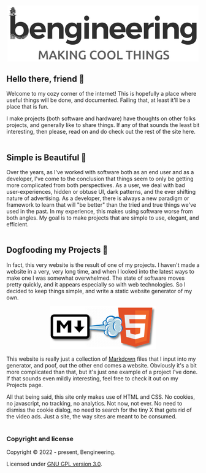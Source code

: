 ## 
<center><img src="images/bengineering_logo.png"></center>

## Hello there, friend 🤖
Welcome to my cozy corner of the internet! This is hopefully a place where useful things will be done, and documented. Failing that, at least it'll be a place that is fun.

I make projects (both software and hardware) have thoughts on other folks projects, and generally like to share things. If any of that sounds the least bit interesting, then please, read on and do check out the rest of the site here.
<br/>
<br/>

## Simple is Beautiful 🌻
Over the years, as I've worked with software both as an end user and as a developer, I've come to the conclusion that things seem to only be getting more complicated from both perspectives. As a user, we deal with bad user-experiences, hidden or obtuse UI, dark patterns, and the ever shifting nature of advertising. As a developer, there is always a new paradigm or framework to learn that will "be better" than the tried and true things we've used in the past. In my experience, this makes using software worse from both angles. My goal is to make projects that are simple to use, elegant, and efficient.
<br/>
<br/>

## Dogfooding my Projects 🐶
In fact, this very website is the result of one of my projects. I haven't made a website in a very, very long time, and when I looked into the latest ways to make one I was somewhat overwhelmed. The state of software moves pretty quickly, and it appears especially so with web technologies. So I decided to keep things simple, and write a static website generator of my own.

<center><img src="images/markerator_logo_tiny.png"></center>

This website is really just a collection of [Markdown](https://en.wikipedia.org/wiki/Markdown) files that I input into my generator, and poof, out the other end comes a website. Obviously it's a bit more complicated than that, but it's just one example of a project I've done. If that sounds even mildly interesting, feel free to check it out on my Projects page.

All that being said, this site only makes use of HTML and CSS. No cookies, no javascript, no tracking, no analytics. Not now, not ever. No need to dismiss the cookie dialog, no need to search for the tiny X that gets rid of the video ads. Just a site, the way sites are meant to be consumed.
<br/>
<br/>

### Copyright and license
Copyright &copy; 2022 - present, Bengineering.

Licensed under [GNU GPL version 3.0](./LICENSE).
